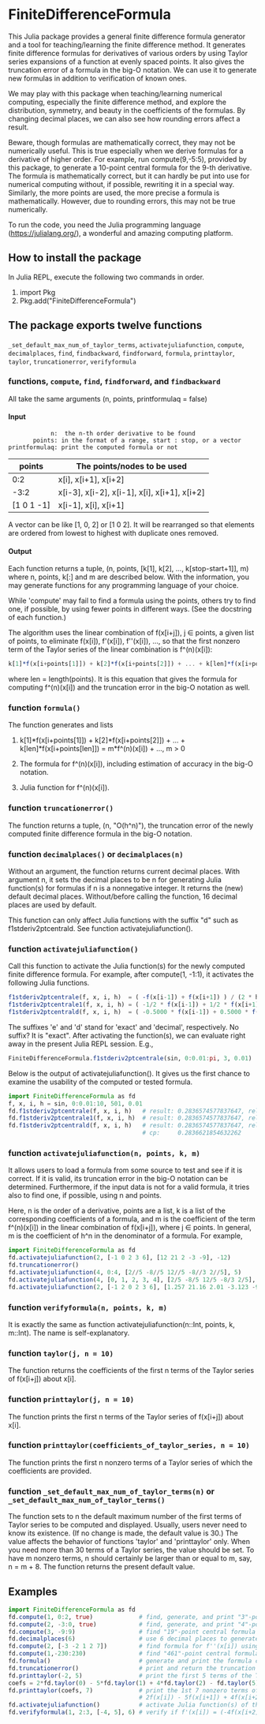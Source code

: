 # FiniteDifferenceFormula

This Julia package provides a general finite difference formula generator and a tool
for teaching/learning the finite difference method. It generates finite difference
formulas for derivatives of various orders by using Taylor series expansions of a
function at evenly spaced points. It also gives the truncation error of a formula
in the big-O notation. We can use it to generate new formulas in addition to
verification of known ones.

We may play with this package when teaching/learning numerical computing, especially
the finite difference method, and explore the distribution, symmetry, and beauty in
the coefficients of the formulas. By changing decimal places, we can also see how
rounding errors affect a result.

Beware, though formulas are mathematically correct, they may not be numerically useful.
This is true especially when we derive formulas for a derivative of higher order. For
example, run compute(9,-5:5), provided by this package, to generate a 10-point
central formula for the 9-th derivative. The formula is mathematically correct, but it
can hardly be put into use for numerical computing without, if possible, rewriting it
in a special way. Similarly, the more points are used, the more precise a formula
is mathematically. However, due to rounding errors, this may not be true numerically.

To run the code, you need the Julia programming language (https://julialang.org/), a
wonderful and amazing computing platform.

## How to install the package

In Julia REPL, execute the following two commands in order.

1. import Pkg
1. Pkg.add("FiniteDifferenceFormula")

## The package exports twelve functions

```_set_default_max_num_of_taylor_terms```, ```activatejuliafunction```,
```compute```, ```decimalplaces```, ```find```, ```findbackward```,
```findforward```, ```formula```, ```printtaylor```, ```taylor```, 
```truncationerror```, ```verifyformula```

### functions, ```compute```, ```find```, ```findforward```, and ```findbackward```

All take the same arguments (n, points, printformulaq = false)

#### Input

```
            n:  the n-th order derivative to be found
       points: in the format of a range, start : stop, or a vector
printformulaq: print the computed formula or not
```

|   points     |   The points/nodes to be used                  |
|   ---------- | ---------------------------------------------- |
|    0:2       |   x[i], x[i+1], x[i+2]                         |
|   -3:2       |   x[i-3], x[i-2], x[i-1], x[i], x[i+1], x[i+2] |
|   [1 0 1 -1] |   x[i-1], x[i], x[i+1]                         |

A vector can be like [1, 0, 2] or [1 0 2]. It will be rearranged so that elements are ordered
from lowest to highest with duplicate ones removed.

#### Output

Each function returns a tuple, (n, points, [k[1], k[2], ..., k[stop-start+1]], m) where n,
points, k[:] and m are described below. With the information, you may generate functions for
any programming language of your choice.

While 'compute' may fail to find a formula using the points, others try to find one, if possible,
by using fewer points in different ways. (See the docstring of each function.)

The algorithm uses the linear combination of f(x[i+j]), j ∈ points, a given list of points,
to eliminate f(x[i]), f'(x[i]), f''(x[i]), ..., so that the first nonzero term of the Taylor
series of the linear combination is f^(n)(x[i]):

```Julia
k[1]*f(x[i+points[1]]) + k[2]*f(x[i+points[2]]) + ... + k[len]*f(x[i+points[len]]) = m*f^(n)(x[i]) + ..., m > 0
```

where len = length(points). It is this equation that gives the formula for computing f^(n)(x[i])
and the truncation error in the big-O notation as well.

### function ```formula()```

The function generates and lists

1. k[1]\*f(x[i+points[1]]) + k[2]\*f(x[i+points[2]]) + ... + k[len]\*f(x[i+points[len]])
       = m\*f^(n)(x[i]) + ..., m > 0

1. The formula for f^(n)(x[i]), including estimation of accuracy in the big-O notation.

1. Julia function for f^(n)(x[i]).

### function ```truncationerror()```

The function returns a tuple, (n, "O(h^n)"), the truncation error of the newly computed finite
difference formula in the big-O notation.

### function ```decimalplaces()``` or ```decimalplaces(n)```

Without an argument, the function returns current decimal places. With argument n, it sets the
decimal places to be n for generating Julia function(s) for formulas if n is a nonnegative
integer. It returns the (new) default decimal places. Without/before calling the function, 16
decimal places are used by default.

This function can only affect Julia functions with the suffix "d" such as f1stderiv2ptcentrald.
See function activatejuliafunction().

### function ```activatejuliafunction()```

Call this function to activate the Julia function(s) for the newly computed finite
difference formula. For example, after compute(1, -1:1), it activates the
following Julia functions.

```Julia
f1stderiv2ptcentrale(f, x, i, h)  = ( -f(x[i-1]) + f(x[i+1]) ) / (2 * h)
f1stderiv2ptcentrale1(f, x, i, h) = ( -1/2 * f(x[i-1]) + 1/2 * f(x[i+1]) ) / h
f1stderiv2ptcentrald(f, x, i, h)  = ( -0.5000 * f(x[i-1]) + 0.5000 * f(x[i+1]) ) / h
```
The suffixes 'e' and 'd' stand for 'exact' and 'decimal', respectively. No suffix? It is "exact".
After activating the function(s), we can evaluate right away in the present Julia REPL session. E.g.,

```Julia
FiniteDifferenceFormula.f1stderiv2ptcentrale(sin, 0:0.01:pi, 3, 0.01)
```
Below is the output of activatejuliafunction(). It gives us the first chance to examine the usability
of the computed or tested formula.

```Julia
import FiniteDifferenceFormula as fd
f, x, i, h = sin, 0:0.01:10, 501, 0.01
fd.f1stderiv2ptcentrale(f, x, i, h)   # result: 0.2836574577837647, relative error = 0.00166666%
fd.f1stderiv2ptcentrale1(f, x, i, h)  # result: 0.2836574577837647, relative error = 0.00166666%
fd.f1stderiv2ptcentrald(f, x, i, h)   # result: 0.2836574577837647, relative error = 0.00166666%
                                      # cp:     0.2836621854632262
```

### function ```activatejuliafunction(n, points, k, m)```

It allows users to load a formula from some source to test and see if it is correct. If it is valid,
its truncation error in the big-O notation can be determined. Furthermore, if the input data is not
for a valid formula, it tries also to find one, if possible, using n and points.

Here, n is the order of a derivative, points are a list, k is a list of the corresponding
coefficients of a formula, and m is the coefficient of the term f^(n)(x[i]) in the linear
combination of f(x[i+j]), where j ∈ points. In general, m is the coefficient of h^n in the
denominator of a formula. For example,

```Julia
import FiniteDifferenceFormula as fd
fd.activatejuliafunction(2, [-1 0 2 3 6], [12 21 2 -3 -9], -12)
fd.truncationerror()
fd.activatejuliafunction(4, 0:4, [2//5 -8//5 12//5 -8//3 2//5], 5)
fd.activatejuliafunction(4, [0, 1, 2, 3, 4], [2/5 -8/5 12/5 -8/3 2/5], 5)
fd.activatejuliafunction(2, [-1 2 0 2 3 6], [1.257 21.16 2.01 -3.123 -9.5], -12)
```
### function ```verifyformula(n, points, k, m)```

It is exactly the same as function activatejuliafunction(n::Int, points, k, m::Int). The name
is self-explanatory.

### function ```taylor(j, n = 10)```

The function returns the coefficients of the first n terms of the Taylor series of f(x[i+j])
about x[i].

### function ```printtaylor(j, n = 10)```

The function prints the first n terms of the Taylor series of f(x[i+j]) about x[i].

### function ```printtaylor(coefficients_of_taylor_series, n = 10)```

The function prints the first n nonzero terms of a Taylor series of which the coefficients are
provided.

### function ```_set_default_max_num_of_taylor_terms(n)``` or ```_set_default_max_num_of_taylor_terms()```

The function sets to n the default maximum number of the first terms of Taylor series to be computed and
displayed. Usually, users never need to know its existence. (If no change is made, the default value is 30.)
The value affects the behavior of functions 'taylor' and 'printtaylor' only. When you need more than
30 terms of a Taylor series, the value should be set. To have m nonzero terms, n should certainly be larger
than or equal to m, say, n = m + 8. The function returns the present default value.

## Examples

```Julia
import FiniteDifferenceFormula as fd
fd.compute(1, 0:2, true)             # find, generate, and print "3"-point forward formula for f'(x[i])
fd.compute(2, -3:0, true)            # find, generate, and print "4"-point backward formula for f''(x[i])
fd.compute(3, -9:9)                  # find "19"-point central formula for f'''(x[i])
fd.decimalplaces(6)                  # use 6 decimal places to generate Julia functions of computed formulas
fd.compute(2, [-3 -2 1 2 7])         # find formula for f''(x[i]) using points x[i+j], j = -3, -2, 1, 2, and 7
fd.compute(1,-230:230)               # find "461"-point central formula for f'(x[i]). does it exist? run the code!
fd.formula()                         # generate and print the formula computed last time you called compute(...)
fd.truncationerror()                 # print and return the truncation error of the newly computed formula
fd.printtaylor(-2, 5)                # print the first 5 terms of the Taylor series of f(x[i-2]) about x[i]
coefs = 2*fd.taylor(0) - 5*fd.taylor(1) + 4*fd.taylor(2) - fd.taylor(5);
fd.printtaylor(coefs, 7)             # print the 1st 7 nonzero terms of the Taylor series of
                                     # 2f(x[i]) - 5f(x[i+1]) + 4f(x[i+2]) - f(x[i+5])
fd.activatejuliafunction()           # activate Julia function(s) of the newly computed formula in present REPL session
fd.verifyformula(1, 2:3, [-4, 5], 6) # verify if f'(x[i]) = (-4f(x[i+2] + 5f(x[i+3)) / (6h) is a valid formula
```
